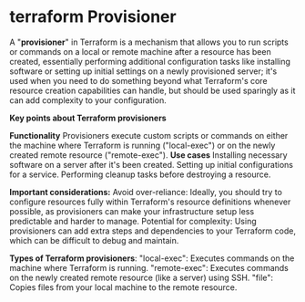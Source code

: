# terraform Provisioner

A "**provisioner**" in Terraform is a mechanism that allows you to run scripts or commands on a local or remote machine after a resource has been created, essentially performing additional configuration tasks like installing software or setting up initial settings on a newly provisioned server; it's used when you need to do something beyond what Terraform's core resource creation capabilities can handle, but should be used sparingly as it can add complexity to your configuration. 


**Key points about Terraform provisioners**


**Functionality**
Provisioners execute custom scripts or commands on either the machine where Terraform is running ("local-exec") or on the newly created remote resource ("remote-exec"). 
**Use cases**
Installing necessary software on a server after it's been created. 
Setting up initial configurations for a service. 
Performing cleanup tasks before destroying a resource. 


**Important considerations:**
Avoid over-reliance: Ideally, you should try to configure resources fully within Terraform's resource definitions whenever possible, as provisioners can make your infrastructure setup less predictable and harder to manage. 
Potential for complexity: Using provisioners can add extra steps and dependencies to your Terraform code, which can be difficult to debug and maintain. 

**Types of Terraform provisioners**:
"local-exec": Executes commands on the machine where Terraform is running. 
"remote-exec": Executes commands on the newly created remote resource (like a server) using SSH. 
"file": Copies files from your local machine to the remote resource.
